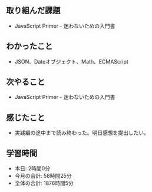 ## 取り組んだ課題
- JavaScript Primer - 迷わないための入門書
## わかったこと
- JSON、Dateオブジェクト、Math、ECMAScript
## 次やること
- JavaScript Primer - 迷わないための入門書
## 感じたこと
- 実践編の途中まで読み終わった。明日感想を提出したい。
## 学習時間
- 本日: 2時間0分
- 今月の合計: 58時間25分
- 全体の合計: 1876時間5分
